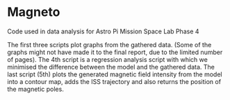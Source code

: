 # Magneto
Code used in data analysis for Astro Pi Mission Space Lab Phase 4

The first three scripts plot graphs from the gathered data. (Some of the graphs might not have made it to the final report, due to the limited number of pages).
The 4th script is a regression analysis script with which we minimised the difference between the model and the gathered data.
The last script (5th) plots the generated magnetic field intensity from the model into a contour map, adds the ISS trajectory and also returns the position of the magnetic poles.
